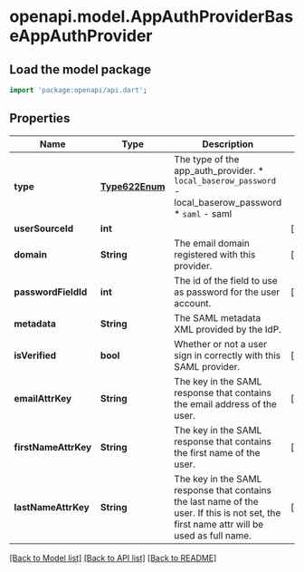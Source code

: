 # openapi.model.AppAuthProviderBaseAppAuthProvider

## Load the model package
```dart
import 'package:openapi/api.dart';
```

## Properties
Name | Type | Description | Notes
------------ | ------------- | ------------- | -------------
**type** | [**Type622Enum**](Type622Enum.md) | The type of the app_auth_provider.  * `local_baserow_password` - local_baserow_password * `saml` - saml | 
**userSourceId** | **int** |  | [readonly] 
**domain** | **String** | The email domain registered with this provider. | [optional] 
**passwordFieldId** | **int** | The id of the field to use as password for the user account. | [optional] 
**metadata** | **String** | The SAML metadata XML provided by the IdP. | 
**isVerified** | **bool** | Whether or not a user sign in correctly with this SAML provider. | [readonly] 
**emailAttrKey** | **String** | The key in the SAML response that contains the email address of the user. | [optional] 
**firstNameAttrKey** | **String** | The key in the SAML response that contains the first name of the user. | [optional] 
**lastNameAttrKey** | **String** | The key in the SAML response that contains the last name of the user. If this is not set, the first name attr will be used as full name. | [optional] 

[[Back to Model list]](../README.md#documentation-for-models) [[Back to API list]](../README.md#documentation-for-api-endpoints) [[Back to README]](../README.md)


